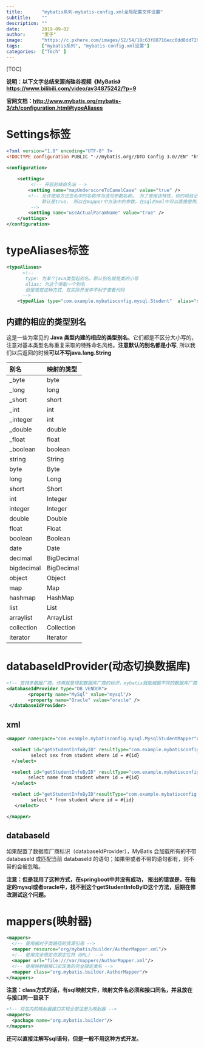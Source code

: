 ```yaml
---
title:       "mybatis系列-mybatis-config.xml全局配置文件设置"
subtitle:    ""
description: ""
date:        2019-09-02
author:      "麦子"
image:       "https://c.pxhere.com/images/52/54/18c63f88716ecc0dd8dd729f47a3-1420031.jpg!d"
tags:        ["mybatis系列", "mybatis-config.xml设置"]
categories:  ["Tech" ]
---
```


[TOC]

**说明：以下文字总结来源尚硅谷视频《MyBatis》<https://www.bilibili.com/video/av34875242/?p=9>**

**官网文档：<http://www.mybatis.org/mybatis-3/zh/configuration.html#typeAliases>**

# Settings标签

```xml
<?xml version="1.0" encoding="UTF-8" ?>
<!DOCTYPE configuration PUBLIC "-//mybatis.org//DTD Config 3.0//EN" "http://mybatis.org/dtd/mybatis-3-config.dtd">
 
<configuration>

    <settings>
         <!-- 开启驼峰命名法 -->
        <setting name="mapUnderscoreToCamelCase" value="true" />
        <!-- 允许使用方法签名中的名称作为语句参数名称。 为了使用该特性，你的项目必须采用 Java 8 编译
             默认是true， 所以在mapper中方法中的参数，在sql的xml中可以直接使用。
         -->
        <setting name="useActualParamName" value="true" />
    </settings>
</configuration>
```

# typeAliases标签

```xml
<typeAliases>
      <!-- 
       type: 为某个java类型起别名，默认别名就是类的小写  
       alias: 为这个类取一个别名
       但是感觉这种方式，在实际开发中不利于查看代码
      -->
    <typeAlias type="com.example.mybatisconfig.mysql.Student"  alias="student"/></typeAliases>
```



## 内建的相应的类型别名

这是一些为常见的 **Java 类型内建的相应的类型别名**。它们都是不区分大小写的，注意对基本类型名称重复采取的特殊命名风格。**注意默认的别名都是小写**, 所以我们以后返回的时候**可以不写java.lang.String**

| 别名       | 映射的类型 |
| :--------- | :--------- |
| _byte      | byte       |
| _long      | long       |
| _short     | short      |
| _int       | int        |
| _integer   | int        |
| _double    | double     |
| _float     | float      |
| _boolean   | boolean    |
| string     | String     |
| byte       | Byte       |
| long       | Long       |
| short      | Short      |
| int        | Integer    |
| integer    | Integer    |
| double     | Double     |
| float      | Float      |
| boolean    | Boolean    |
| date       | Date       |
| decimal    | BigDecimal |
| bigdecimal | BigDecimal |
| object     | Object     |
| map        | Map        |
| hashmap    | HashMap    |
| list       | List       |
| arraylist  | ArrayList  |
| collection | Collection |
| iterator   | Iterator   |

# databaseIdProvider(动态切换数据库)

```xml
<!-- 支持多数据厂商，作用就是得到数据库厂商的标识，mybatis就能根据不同的数据库厂商标识执行不同的sql语句-->
<databaseIdProvider type="DB_VENDOR">
        <property name="MySql" value="mysql"/>
        <property name="Oracle" value="oracle" />
 </databaseIdProvider>
```

## xml

```xml
<mapper namespace="com.example.mybatisconfig.mysql.MysqlStudentMapper">

  <select id="getStudentInfoByID" resultType="com.example.mybatisconfig.mysql.bean.Student" databaseId="mysql">
         select sex from student where id = #{id}
  </select>

  <select id="getStudentInfoByID" resultType="com.example.mybatisconfig.mysql.bean.Student" databaseId="oracle">
        select name from student where id = #{id}
  </select>

  <select id="getStudentInfoByID"resultType="com.example.mybatisconfig.mysql.bean.Student">
         select * from student where id = #{id}
   </select>

</mapper>
```

## databaseId  

如果配置了数据库厂商标识（databaseIdProvider），MyBatis 会加载所有的不带 databaseId 或匹配当前 databaseId 的语句；如果带或者不带的语句都有，则不带的会被忽略。

**注意：但是我用了这种方式，在springboot中并没有成功， 报出的错误是，在指定的mysql或者oracle中，找不到这个getStudentInfoByID这个方法，后期在修改测试这个问题。**



# mappers(映射器)

```xml
<mappers>
  <!-- 使用相对于类路径的资源引用 -->
  <mapper resource="org/mybatis/builder/AuthorMapper.xml"/>
  <!-- 使用完全限定资源定位符（URL） -->
  <mapper url="file:///var/mappers/AuthorMapper.xml"/>
  <!-- 使用映射器接口实现类的完全限定类名 -->
  <mapper class="org.mybatis.builder.AuthorMapper"/>
</mappers>
```

**注意：class方式的话，有sql映射文件，映射文件名必须和接口同名，并且放在与接口同一目录下**

```xml
<!-- 将包内的映射器接口实现全部注册为映射器 -->
<mappers>
  <package name="org.mybatis.builder"/>
</mappers>
```

**还可以直接注解写sql语句，但是一般不用这种方式开发。** 